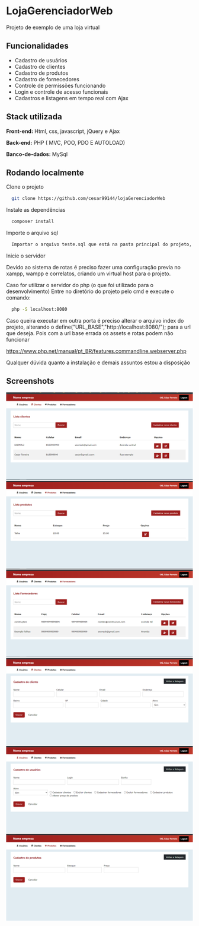 
# LojaGerenciadorWeb

Projeto de exemplo de uma loja virtual


## Funcionalidades

- Cadastro de usuários
- Cadastro de clientes
- Cadastro de produtos
- Cadastro de fornecedores
- Controle de permissões funcionando
- Login e controle de acesso funcionais
- Cadastros e listagens em tempo real com Ajax

## Stack utilizada

**Front-end:** Html, css, javascript, jQuery e Ajax

**Back-end:** PHP ( MVC, POO, PDO E AUTOLOAD)

**Banco-de-dados:** MySql


## Rodando localmente

Clone o projeto

```bash
  git clone https://github.com/cesar99144/lojaGerenciadorWeb
```

Instale as dependências

```bash
  composer install
```

Importe o arquivo sql

```bash
  Importar o arquivo teste.sql que está na pasta principal do projeto, para o seu servidor de banco de dados 
```

Inicie o servidor

Devido ao sistema de rotas é preciso fazer uma configuração previa no xampp, wampp
e correlatos, criando um virtual host para o projeto.

Caso for utilizar o servidor do php (o que foi utilizado para o desenvolvimento)
Entre no diretório do projeto pelo cmd e execute o comando: 

```bash
  php -S localhost:8080
```
Caso queira executar em outra porta é preciso alterar o arquivo index do projeto, 
alterando o define("URL_BASE","http://localhost:8080/"); para a url que deseja. Pois com a url base errada os assets e rotas podem não funcionar

https://www.php.net/manual/pt_BR/features.commandline.webserver.php

Qualquer dúvida quanto a instalação e demais assuntos estou a disposição


## Screenshots

<img src="static/imagensProjeto/Clientes.PNG" alt="drawing">
<img src="static/imagensProjeto/Produtos.PNG" alt="drawing">
<img src="static/imagensProjeto/Fornecedores.PNG" alt="drawing">
<img src="static/imagensProjeto/CadastroClientes.PNG" alt="drawing">
<img src="static/imagensProjeto/CadastroUsers.PNG" alt="drawing">
<img src="static/imagensProjeto/CadastroProdutos.PNG" alt="drawing">

